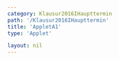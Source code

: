 ```yaml
---
category: Klausur2016IHaupttermin
path: '/Klausur2016IHaupttermin'
title: 'AppletA1'
type: 'Applet'

layout: nil
---
```

<link type="text/css" href="https://cdnjs.cloudflare.com/ajax/libs/jsxgraph/0.99.6/jsxgraph.css"><link rel="stylesheet" type="text/css" href="{{ site.jsxurl }}/jsxgraph.css" />
<div id="JXG05066aa6-c9fb-4e0e-bddf-02a6e456646e" class="jxgbox" style="width:500px; height:500px">
<script type="text/javascript">
    (function() {
const board = JXG.JSXGraph.initBoard('JXG05066aa6-c9fb-4e0e-bddf-02a6e456646e', {
    							boundingbox: [-10, 10, 10, -10],
                  showFullscreen: true, axis: false
              });
 

 
 
 var C = board.create('point', [0,4], { fixed: true, name: 'C', fontsize: 15, size:2, label:{fontsize:18} });
 
  var M = board.create('point', [0,-1], { fixed: true, name: 'M', fontsize: 15, size:2, label:{fontsize:18} });
  
var name = board.create('text', [-9, 9, '2016 I HT A1'], {fixed: true, fontsize: 20});
  
  /*var A = board.create('point', [  function() { return -5 * Math.tan(phi.Value() * 0.5 * Math.PI/180); },
  -1],
  {name: A, fixed: true, fontsize: 15});*/
  
var fix = board.create('functiongraph', [x => -1], {visible: false})
  
    var B = board.create('glider', [ 2.33,
  -1, fix], {name: 'B', fixed: false, color: 'orange', size: 4, size:2, label:{fontsize:18}});
  
  var A = board.create('point', [  function() { return -1 * B.X(); },
  -1],
  {name: 'A', fixed: true, fontsize: 15, size:2, label:{fontsize:18, offset:[-10,10]}});  

  var CM = board.create('segment', [C, M], {name: '5', color:'red'});
  var AM = board.create('segment', [A, M], {color:'green'});
  var BM = board.create('segment', [B, M], {color:'green'});
  var CA = board.create('segment', [C, A],{color:'green'});
  var CB = board.create('segment', [C, B], {color:'green'});
  
var angle = board.create('angle', [A, C, B], {name: '&phi;', radius: 1, orthotype:'sectordot', label:{fontsize:15}})

var height = board.create('text', [0.2, 1.3, '5',], {fixed: true, fontsize: 15, color:'red'});


var temp = function() { return B.X() * 5;};

var area = board.create('text',[-2,-2,function(){return "A(" + JXG.toFixed(angle.Value()*180/Math.PI, 2) + "°) = "+JXG.toFixed(temp(), 2) + " cm^2";}], {fixed: true, fontsize: 15});
})()
  </script>
  </div>
